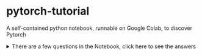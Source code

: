 # pytorch-tutorial
A self-contained python notebook, runnable on Google Colab, to discover Pytorch

<details>
  <summary>There are a few questions in the Notebook, click here to see the answers</summary>
  
  * `LinearModel.forward(...)`
    * `y = x @ self.weight.T + b`
    * And variants (`torch.matmul(...)`, `torch.transpose(...)` etc.)
  * `custom_loss(...)`
    * `return torch.mean((predictions - ground_truth) ** 2)`
    * And variants (`(...).mean()`,`torch.pow(..., 2)` etc.)
  * `[:1]` vs `[0]`
    * The first one keeps a batch dimension, the second one removes the batch dimension. In general you want to keep it.
  * Section 3: fatal training issues
    * Notice the validation accuracy is constant, your model is not learning
    * The training metrics oscillate because of randomness (data loading, dropout etc.), which disappears at validation time
    * Notice the missing `error.backward()`: no gradients are computed, so no update to the model weights
    * `torch.nn.CrossEntropyLoss()` takes **unormalized** probabilities, *i.e.* there should not be anything after the last `Linear` layer (same for regression)
</details>